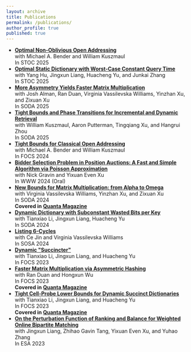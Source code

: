 ```yaml
---
layout: archive
title: Publications
permalink: /publications/
author_profile: true
published: true
---
```


- **[Optimal Non-Oblivious Open Addressing](https://arxiv.org/abs/2503.13628)**  
  with Michael A. Bender and William Kuszmaul  
  In STOC 2025
- **[Optimal Static Dictionary with Worst-Case Constant Query Time](https://arxiv.org/abs/2412.10655)**  
  with Yang Hu, Jingxun Liang, Huacheng Yu, and Junkai Zhang  
  In STOC 2025
- **[More Asymmetry Yields Faster Matrix Multiplication](https://arxiv.org/abs/2404.16349)**  
  with Josh Alman, Ran Duan, Virginia Vassilevska Williams, Yinzhan Xu, and Zixuan Xu  
  In SODA 2025
- **[Tight Bounds and Phase Transitions for Incremental and Dynamic Retrieval](https://arxiv.org/abs/2410.10002)**  
  with William Kuszmaul, Aaron Putterman, Tingqiang Xu, and Hangrui Zhou  
  In SODA 2025
- **[Tight Bounds for Classical Open Addressing](https://arxiv.org/abs/2409.11280)**  
  with Michael A. Bender and William Kuszmaul  
  In FOCS 2024  
- **[Bidder Selection Problem in Position Auctions: A Fast and Simple Algorithm via Poisson Approximation](https://arxiv.org/abs/2306.10648)**  
  with Nick Gravin and Yixuan Even Xu  
  In WWW 2024 (Oral)
- **[New Bounds for Matrix Multiplication: from Alpha to Omega](https://arxiv.org/abs/2307.07970)**  
  with Virginia Vassilevska Williams, Yinzhan Xu, and Zixuan Xu  
  In SODA 2024  
  **Covered in [Quanta Magazine](https://www.quantamagazine.org/mathematicians-inch-closer-to-matrix-multiplication-goal-20210323/)**
- **[Dynamic Dictionary with Subconstant Wasted Bits per Key](https://arxiv.org/abs/2310.20536)**  
  with Tianxiao Li, Jingxun Liang, Huacheng Yu  
  In SODA 2024
- **[Listing 6-Cycles](https://arxiv.org/abs/2310.14575)**  
  with Ce Jin and Virginia Vassilevska Williams  
  In SOSA 2024
- **[Dynamic "Succincter"](https://arxiv.org/abs/2309.12950)**  
  with Tianxiao Li, Jingxun Liang, and Huacheng Yu  
  In FOCS 2023
- **[Faster Matrix Multiplication via Asymmetric Hashing](https://arxiv.org/abs/2210.10173)**  
  with Ran Duan and Hongxun Wu  
  In FOCS 2023  
  **Covered in [Quanta Magazine](https://www.quantamagazine.org/mathematicians-inch-closer-to-matrix-multiplication-goal-20210323/)**
- [**Tight Cell-Probe Lower Bounds for Dynamic Succinct Dictionaries**](https://arxiv.org/abs/2306.02253)  
  with Tianxiao Li, Jingxun Liang, and Huacheng Yu  
  In FOCS 2023  
  **Covered in [Quanta Magazine](https://www.quantamagazine.org/scientists-find-optimal-balance-of-data-storage-and-time-20240208/)**
- **[On the Perturbation Function of Ranking and Balance for Weighted Online Bipartite Matching](https://arxiv.org/abs/2210.10370)**  
  with Jingxun Liang, Zhihao Gavin Tang, Yixuan Even Xu, and Yuhao Zhang  
  In ESA 2023
